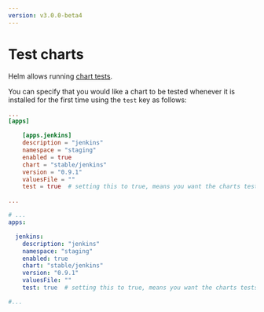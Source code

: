 ```yaml
---
version: v3.0.0-beta4
---
```


# Test charts

Helm allows running [chart tests](https://github.com/helm/helm/blob/master/docs/chart_tests.md).

You can specify that you would like a chart to be tested whenever it is installed for the first time using the `test` key as follows:

```toml
...
[apps]

    [apps.jenkins]
    description = "jenkins"
    namespace = "staging"
    enabled = true
    chart = "stable/jenkins"
    version = "0.9.1"
    valuesFile = ""
    test = true  # setting this to true, means you want the charts tests to be run on this release when it is installed.

...

```

```yaml
# ...
apps:

  jenkins:
    description: "jenkins"
    namespace: "staging"
    enabled: true
    chart: "stable/jenkins"
    version: "0.9.1"
    valuesFile: ""
    test: true  # setting this to true, means you want the charts tests to be run on this release when it is installed.

#...

```
